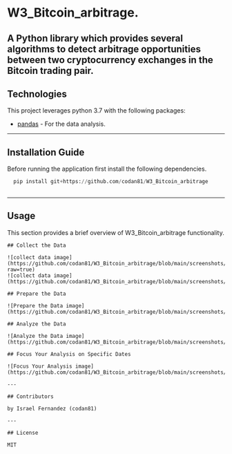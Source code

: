 # W3_Bitcoin_arbitrage.


A Python library which provides several algorithms to detect arbitrage opportunities between two cryptocurrency exchanges in the Bitcoin trading pair.
---

## Technologies

This project leverages python 3.7 with the following packages:

* [pandas](https://github.com/google/python-pandas) - For the data analysis.


---

## Installation Guide

Before running the application first install the following dependencies.

```python
  pip install git+https://github.com/codan81/W3_Bitcoin_arbitrage
  
```

---

## Usage

This section provides a brief overview of W3_Bitcoin_arbitrage functionality.
```
## Collect the Data

![collect data image](https://github.com/codan81/W3_Bitcoin_arbitrage/blob/main/screenshots/collect%20data%20image.png?raw=true)
![collect data image](https://github.com/codan81/W3_Bitcoin_arbitrage/blob/main/screenshots/collect%20data%20image2.png)

## Prepare the Data

![Prepare the Data image](https://github.com/codan81/W3_Bitcoin_arbitrage/blob/main/screenshots/Prepare%20the%20Data%20image.png)

## Analyze the Data

![Analyze the Data image](https://github.com/codan81/W3_Bitcoin_arbitrage/blob/main/screenshots/Analyze%20the%20Data%20image.png)

## Focus Your Analysis on Specific Dates

![Focus Your Analysis image](https://github.com/codan81/W3_Bitcoin_arbitrage/blob/main/screenshots/Focus%20Your%20Analysis%20image.png)

---

## Contributors

by Israel Fernandez (codan81)

---

## License

MIT

